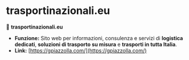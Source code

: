 # trasportinazionali.eu

🔗 **trasportinazionali.eu**
* **Funzione:** Sito web per informazioni, consulenza e servizi di **logistica dedicati**, **soluzioni di trasporto su misura** e **trasporti in tutta Italia**.
* **Link:** [https://gpiazzolla.com/](https://gpiazzolla.com/)
